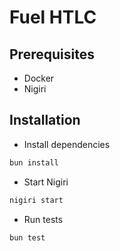 # Fuel HTLC

## Prerequisites

- Docker
- Nigiri

## Installation

- Install dependencies

```bash
bun install
```

- Start Nigiri

```bash
nigiri start
```

- Run tests

```bash
bun test
```

